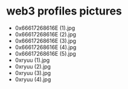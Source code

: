 # web3 profiles pictures
- 0x66617268616E (1).jpg
- 0x66617268616E (2).jpg
- 0x66617268616E (3).jpg
- 0x66617268616E (4).jpg
- 0x66617268616E (5).jpg
- 0xryuu (1).jpg
- 0xryuu (2).jpg
- 0xryuu (3).jpg
- 0xryuu (4).jpg
